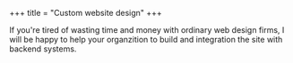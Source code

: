 +++
title = "Custom website design"
+++

If you're tired of wasting time and money with ordinary web design firms, I will be happy to help your organzition to build and integration the site with backend systems.  


<!--more-->
